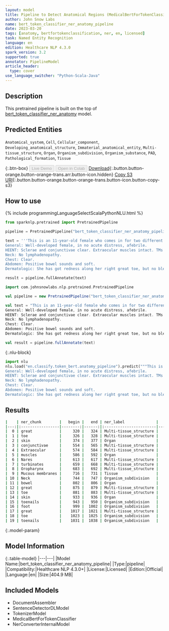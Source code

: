```yaml
---
layout: model
title: Pipeline to Detect Anatomical Regions (MedicalBertForTokenClassifier)
author: John Snow Labs
name: bert_token_classifier_ner_anatomy_pipeline
date: 2023-03-20
tags: [anatomy, bertfortokenclassification, ner, en, licensed]
task: Named Entity Recognition
language: en
edition: Healthcare NLP 4.3.0
spark_version: 3.2
supported: true
annotator: PipelineModel
article_header:
  type: cover
use_language_switcher: "Python-Scala-Java"
---
```


## Description

This pretrained pipeline is built on the top of [bert_token_classifier_ner_anatomy](https://nlp.johnsnowlabs.com/2022/01/06/bert_token_classifier_ner_anatomy_en.html) model.

## Predicted Entities

`Anatomical_system`, `Cell`, `Cellular_component`, `Developing_anatomical_structure`, `Immaterial_anatomical_entity`, `Multi-tissue_structure`, `Organ`, `Organism_subdivision`, `Organism_substance`, `PAD`, `Pathological_formation`, `Tissue`




{:.btn-box}
<button class="button button-orange" disabled>Live Demo</button>
<button class="button button-orange" disabled>Open in Colab</button>
[Download](https://s3.amazonaws.com/auxdata.johnsnowlabs.com/clinical/models/bert_token_classifier_ner_anatomy_pipeline_en_4.3.0_3.2_1679306174114.zip){:.button.button-orange.button-orange-trans.arr.button-icon.hidden}
[Copy S3 URI](s3://auxdata.johnsnowlabs.com/clinical/models/bert_token_classifier_ner_anatomy_pipeline_en_4.3.0_3.2_1679306174114.zip){:.button.button-orange.button-orange-trans.button-icon.button-copy-s3}

## How to use



<div class="tabs-box" markdown="1">
{% include programmingLanguageSelectScalaPythonNLU.html %}

```python
from sparknlp.pretrained import PretrainedPipeline

pipeline = PretrainedPipeline("bert_token_classifier_ner_anatomy_pipeline", "en", "clinical/models")

text = '''This is an 11-year-old female who comes in for two different things. 1. She was seen by the allergist. No allergies present, so she stopped her Allegra, but she is still real congested and does a lot of snorting. They do not notice a lot of snoring at night though, but she seems to be always like that. 2. On her right great toe, she has got some redness and erythema. Her skin is kind of peeling a little bit, but it has been like that for about a week and a half now.
General: Well-developed female, in no acute distress, afebrile.
HEENT: Sclerae and conjunctivae clear. Extraocular muscles intact. TMs clear. Nares patent. A little bit of swelling of the turbinates on the left. Oropharynx is essentially clear. Mucous membranes are moist.
Neck: No lymphadenopathy.
Chest: Clear.
Abdomen: Positive bowel sounds and soft.
Dermatologic: She has got redness along her right great toe, but no bleeding or oozing. Some dryness of her skin. Her toenails themselves are very short and even on her left foot and her left great toe the toenails are very short.'''

result = pipeline.fullAnnotate(text)
```
```scala
import com.johnsnowlabs.nlp.pretrained.PretrainedPipeline

val pipeline = new PretrainedPipeline("bert_token_classifier_ner_anatomy_pipeline", "en", "clinical/models")

val text = "This is an 11-year-old female who comes in for two different things. 1. She was seen by the allergist. No allergies present, so she stopped her Allegra, but she is still real congested and does a lot of snorting. They do not notice a lot of snoring at night though, but she seems to be always like that. 2. On her right great toe, she has got some redness and erythema. Her skin is kind of peeling a little bit, but it has been like that for about a week and a half now.
General: Well-developed female, in no acute distress, afebrile.
HEENT: Sclerae and conjunctivae clear. Extraocular muscles intact. TMs clear. Nares patent. A little bit of swelling of the turbinates on the left. Oropharynx is essentially clear. Mucous membranes are moist.
Neck: No lymphadenopathy.
Chest: Clear.
Abdomen: Positive bowel sounds and soft.
Dermatologic: She has got redness along her right great toe, but no bleeding or oozing. Some dryness of her skin. Her toenails themselves are very short and even on her left foot and her left great toe the toenails are very short."

val result = pipeline.fullAnnotate(text)
```


{:.nlu-block}
```python
import nlu
nlu.load("en.classify.token_bert.anatomy_pipeline").predict("""This is an 11-year-old female who comes in for two different things. 1. She was seen by the allergist. No allergies present, so she stopped her Allegra, but she is still real congested and does a lot of snorting. They do not notice a lot of snoring at night though, but she seems to be always like that. 2. On her right great toe, she has got some redness and erythema. Her skin is kind of peeling a little bit, but it has been like that for about a week and a half now.
General: Well-developed female, in no acute distress, afebrile.
HEENT: Sclerae and conjunctivae clear. Extraocular muscles intact. TMs clear. Nares patent. A little bit of swelling of the turbinates on the left. Oropharynx is essentially clear. Mucous membranes are moist.
Neck: No lymphadenopathy.
Chest: Clear.
Abdomen: Positive bowel sounds and soft.
Dermatologic: She has got redness along her right great toe, but no bleeding or oozing. Some dryness of her skin. Her toenails themselves are very short and even on her left foot and her left great toe the toenails are very short.""")
```

</div>

## Results

```bash
|    | ner_chunk        |   begin |   end | ner_label              |   confidence |
|---:|:-----------------|--------:|------:|:-----------------------|-------------:|
|  0 | great            |     320 |   324 | Multi-tissue_structure |     0.693343 |
|  1 | toe              |     326 |   328 | Multi-tissue_structure |     0.378996 |
|  2 | skin             |     374 |   377 | Organ                  |     0.946453 |
|  3 | conjunctivae     |     554 |   565 | Multi-tissue_structure |     0.929193 |
|  4 | Extraocular      |     574 |   584 | Multi-tissue_structure |     0.858331 |
|  5 | muscles          |     586 |   592 | Organ                  |     0.670788 |
|  6 | Nares            |     613 |   617 | Multi-tissue_structure |     0.573931 |
|  7 | turbinates       |     659 |   668 | Multi-tissue_structure |     0.947797 |
|  8 | Oropharynx       |     683 |   692 | Multi-tissue_structure |     0.458301 |
|  9 | Mucous membranes |     716 |   731 | Tissue                 |     0.811466 |
| 10 | Neck             |     744 |   747 | Organism_subdivision   |     0.879527 |
| 11 | bowel            |     802 |   806 | Organ                  |     0.919502 |
| 12 | great            |     875 |   879 | Multi-tissue_structure |     0.701514 |
| 13 | toe              |     881 |   883 | Multi-tissue_structure |     0.264513 |
| 14 | skin             |     933 |   936 | Organ                  |     0.925361 |
| 15 | toenails         |     943 |   950 | Organism_subdivision   |     0.674937 |
| 16 | foot             |     999 |  1002 | Organism_subdivision   |     0.544587 |
| 17 | great            |    1017 |  1021 | Multi-tissue_structure |     0.818323 |
| 18 | toe              |    1023 |  1025 | Organism_subdivision   |     0.341098 |
| 19 | toenails         |    1031 |  1038 | Organism_subdivision   |     0.75016  |
```

{:.model-param}
## Model Information

{:.table-model}
|---|---|
|Model Name:|bert_token_classifier_ner_anatomy_pipeline|
|Type:|pipeline|
|Compatibility:|Healthcare NLP 4.3.0+|
|License:|Licensed|
|Edition:|Official|
|Language:|en|
|Size:|404.9 MB|

## Included Models

- DocumentAssembler
- SentenceDetectorDLModel
- TokenizerModel
- MedicalBertForTokenClassifier
- NerConverterInternalModel